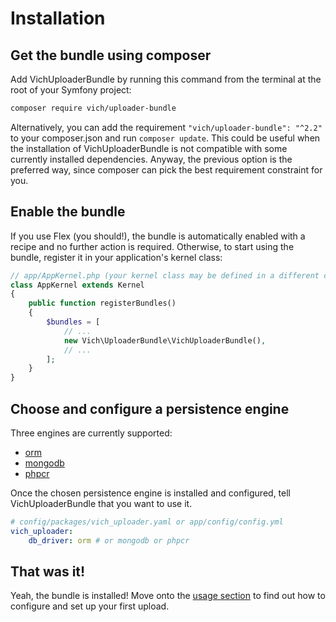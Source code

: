 # Installation

## Get the bundle using composer

Add VichUploaderBundle by running this command from the terminal at the root of
your Symfony project:

```bash
composer require vich/uploader-bundle
```

Alternatively, you can add the requirement `"vich/uploader-bundle": "^2.2"` to your composer.json and run
`composer update`. This could be useful when the installation of VichUploaderBundle is not compatible with some
currently installed dependencies. Anyway, the previous option is the preferred way, since composer can pick the
best requirement constraint for you.

## Enable the bundle

If you use Flex (you should!), the bundle is automatically enabled with a recipe and no further action is required.
Otherwise, to start using the bundle, register it in your application's kernel class:

```php
// app/AppKernel.php (your kernel class may be defined in a different class/path)
class AppKernel extends Kernel
{
    public function registerBundles()
    {
        $bundles = [
            // ...
            new Vich\UploaderBundle\VichUploaderBundle(),
            // ...
        ];
    }
}
```

## Choose and configure a persistence engine

Three engines are currently supported:

* [orm](https://www.doctrine-project.org/projects/doctrine-orm/en/2.6/index.html)
* [mongodb](https://www.doctrine-project.org/projects/doctrine-mongodb-odm/en/1.2/index.html)
* [phpcr](https://www.doctrine-project.org/projects/doctrine-phpcr-odm/en/latest/index.html)

Once the chosen persistence engine is installed and configured, tell
VichUploaderBundle that you want to use it.

```yaml
# config/packages/vich_uploader.yaml or app/config/config.yml
vich_uploader:
    db_driver: orm # or mongodb or phpcr
```

## That was it!

Yeah, the bundle is installed! Move onto the [usage section](usage.md) to find out how
to configure and set up your first upload.
